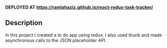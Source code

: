 <b>DEPLOYED AT https://ramlahaziz.github.io/react-redux-task-tracker/</b>

## Description

In this project I created a to do app using redux. I also used thunk and made asynchronous calls to the JSON placeholder API.
